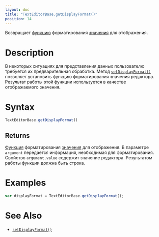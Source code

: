 ```yaml
---
layout: doc
title: "TextEditorBase.getDisplayFormat()"
position: 14
---
```


Возвращает [функцию](../../../KeyConcepts/Script/) форматирования [значения](../../EditorBase/EditorBase.getValue/) для отображения.

# Description

В некоторых ситуациях для представления данных пользователю требуется их предварительная обработка.
Метод [`setDisplayFormat()`](../TextEditorBase.setDisplayFormat/) позволяет установить функцию
форматирования значения редактора. Результат работы этой функции используется в качестве
отображаемого значения.

# Syntax

```js
TextEditorBase.getDisplayFormat()
```

## Returns

[Функция](../../../KeyConcepts/Script/) форматирования [значения](../../EditorBase/EditorBase.getValue/)
для отображения. В параметре `argument` передается информация, необходимая для форматирования. Свойство
`argument.value` содержит значение редактора. Результатом работы функции должна быть строка.

# Examples

```js
var displayFormat = TextEditorBase.getDisplayFormat();
```

# See Also

* [`setDisplayFormat()`](../TextEditorBase.setDisplayFormat/)
